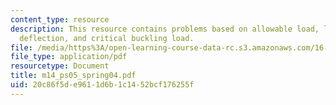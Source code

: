 ```yaml
---
content_type: resource
description: This resource contains problems based on allowable load, lateral central
  deflection, and critical buckling load.
file: /media/https%3A/open-learning-course-data-rc.s3.amazonaws.com/16-01-unified-engineering-i-ii-iii-iv-fall-2005-spring-2006/20c86f5de9611d6b1c1452bcf176255f_m14_ps05_spring04.pdf
file_type: application/pdf
resourcetype: Document
title: m14_ps05_spring04.pdf
uid: 20c86f5d-e961-1d6b-1c14-52bcf176255f
---
```

